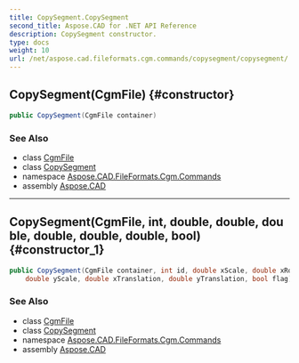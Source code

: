 ```yaml
---
title: CopySegment.CopySegment
second_title: Aspose.CAD for .NET API Reference
description: CopySegment constructor. 
type: docs
weight: 10
url: /net/aspose.cad.fileformats.cgm.commands/copysegment/copysegment/
---
```

## CopySegment(CgmFile) {#constructor}

```csharp
public CopySegment(CgmFile container)
```

### See Also

* class [CgmFile](../../../aspose.cad.fileformats.cgm/cgmfile/)
* class [CopySegment](../)
* namespace [Aspose.CAD.FileFormats.Cgm.Commands](../../copysegment/)
* assembly [Aspose.CAD](../../../)

---

## CopySegment(CgmFile, int, double, double, double, double, double, double, bool) {#constructor_1}

```csharp
public CopySegment(CgmFile container, int id, double xScale, double xRotation, double yRotation, 
    double yScale, double xTranslation, double yTranslation, bool flag)
```

### See Also

* class [CgmFile](../../../aspose.cad.fileformats.cgm/cgmfile/)
* class [CopySegment](../)
* namespace [Aspose.CAD.FileFormats.Cgm.Commands](../../copysegment/)
* assembly [Aspose.CAD](../../../)


